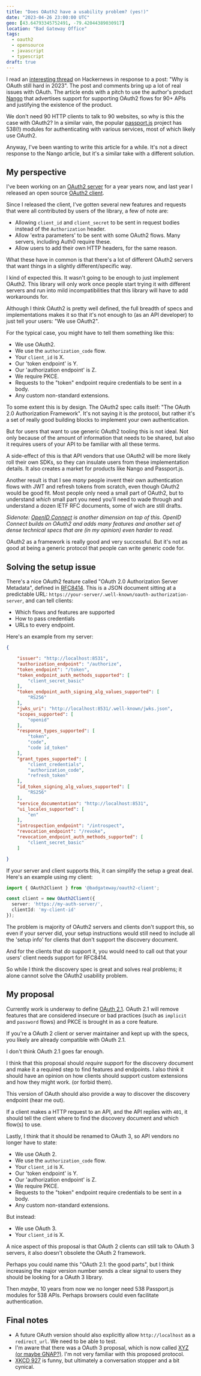 ```yaml
---
title: "Does OAuth2 have a usability problem? (yes!)"
date: "2023-04-26 23:00:00 UTC"
geo: [43.64793345752491, -79.42044389030917]
location: "Bad Gateway Office"
tags:
  - oauth2
  - opensource
  - javascript
  - typescript
draft: true
---
```


I read an [interesting thread][7] on Hackernews in response to a post:
"Why is OAuth still hard in 2023". The post and comments bring up a lot
of real issues with OAuth. The article ends with a pitch to
use the author's product [Nango][8] that advertises support
for supporting OAuth2 flows for 90+ APIs and justifying the existence
of the product.

We don't need 90 HTTP clients to talk to 90 websites, so why
is this the case with OAuth2? In a similar vain, the popular [passport.js][10]
project has 538(!) modules for authenticating with various services,
most of which likely use OAuth2.

Anyway, I've been wanting to write this article for a while. It's not
a direct response to the Nango article, but it's a similar take with
a different solution.

My perspective
-------------

I've been working on an [OAuth2 server][11] for a year years now, and last
year I released an open source [OAuth2 client][1].

Since I released the client, I've gotten several new features and requests
that were all contributed by users of the library, a few of note are:

* Allowing `client_id` and `client_secret` to be sent in request bodies
  instead of the `Authorization` header.
* Allow 'extra parameters' to be sent with some OAuth2 flows. Many servers,
  including Auth0 require these.
* Allow users to add their own HTTP headers, for the same reason.

What these have in common is that there's a lot of different OAuth2 servers
that want things in a slightly different/specific way.

I kind of expected this. It wasn't going to be enough to just implement
OAuth2. This library will only work once people start trying it with different
servers and run into mild incompatibilities that this library will have to
add workarounds for.

Although I think OAuth2 is pretty well defined, the full breadth of specs and
implementations makes it so that it's not enough to (as an API developer) to just
tell your users: "We use OAuth2".

For the typical case, you might have to tell them something like this:

* We use OAuth2.
* We use the `authorization_code` flow.
* Your `client_id` is X.
* Our 'token endpoint' is Y.
* Our 'authorization endpoint' is Z.
* We require PKCE.
* Requests to the "token" endpoint require credentials to be sent in a body.
* Any custom non-standard extensions.

To some extent this is by design. The OAuth2 spec calls itself: "The OAuth 2.0
Authorization Framework". It's not saying it is _the_ protocol, but rather it's
a set of really good building blocks to implement your own authentication.

But for users that want to use generic OAuth2 tooling this is not ideal.
Not only because of the amount of information that needs to be shared, but also
it requires users of your API to be familiar with all these terms.

A side-effect of this is that API vendors that use OAuth2 will be more likely
roll their own SDKs, so they can insulate users from these implementation details.
It also creates a market for products like Nango and Passport.js.

Another result is that I see *many* people invent their own authentication flows
with JWT and refresh tokens from scratch, even though OAuth2 would be good fit.
Most people only need a small part of OAuth2, but to understand *which* small
part you need you'll need to wade through and understand a dozen IETF RFC
documents, some of wich are still drafts.

_Sidenote: [OpenID Connect][12] is another dimension on top of this. OpenID Connect builds on
OAuth2 and adds many features and another set of dense technical specs that are
(in my opinion) even harder to read._

OAuth2 as a framework is really good and very successful. But it's not as good
at being a generic protocol that people can write generic code for.

Solving the setup issue
-----------------------

There's a nice OAuth2 feature called "OAuth 2.0 Authorization Server Metadata",
defined in [RFC8414][4]. This is a JSON document sitting at a predictable URL:
`https://your-server/.well-known/oauth-authorization-server`, and can tell
clients:

* Which flows and features are supported
* How to pass credentials
* URLs to every endpoint.

Here's an example from my server:

```json
{

    "issuer": "http://localhost:8531",
    "authorization_endpoint": "/authorize",
    "token_endpoint": "/token",
    "token_endpoint_auth_methods_supported": [
        "client_secret_basic"
    ],
    "token_endpoint_auth_signing_alg_values_supported": [
        "RS256"
    ],
    "jwks_uri": "http://localhost:8531/.well-known/jwks.json",
    "scopes_supported": [
        "openid"
    ],
    "response_types_supported": [
        "token",
        "code",
        "code id_token"
    ],
    "grant_types_supported": [
        "client_credentials",
        "authorization_code",
        "refresh_token"
    ],
    "id_token_signing_alg_values_supported": [
        "RS256"
    ],
    "service_documentation": "http://localhost:8531",
    "ui_locales_supported": [
        "en"
    ],
    "introspection_endpoint": "/introspect",
    "revocation_endpoint": "/revoke",
    "revocation_endpoint_auth_methods_supported": [
        "client_secret_basic"
    ]

}
```

If your server and client supports this, it can simplify the setup a great
deal. Here's an example using my client:


```typescript
import { OAuth2Client } from '@badgateway/oauth2-client';

const client = new OAuth2Client({
  server: 'https://my-auth-server/',
  clientId: 'my-client-id'
});
```

The problem is majority of OAuth2 servers and clients don't support this,
so even if your server did, your setup instructions would still need to
include all the 'setup info' for clients that don't support the discovery
document.

And for the clients that _do_ support it, you would need to call out that
your users' client needs support for RFC8414.

So while I think the discovery spec is great and solves real problems;
it alone cannot solve the OAuth2 usability problem.

My proposal
-----------

Currently work is underway to define [OAuth 2.1][6]. OAuth 2.1 will remove
features that are considered insecure or bad practices (such as `implicit`
and `password` flows) and PKCE is brought in as a core feature.

If you're a OAuth 2 client or server maintainer and kept up with the specs,
you likely are already compatible with OAuth 2.1.

I don't think OAuth 2.1 goes far enough.

I think that this proposal should _require_ support for the discovery document
and make it a required step to find features and endpoints. I also think
it should have an opinion on how clients should support custom extensions and
how they might work. (or forbid them).

This version of OAuth should also provide a way to discover the discovery
endpoint (hear me out).

If a client makes a HTTP request to an API, and the API replies with `401`, it
should tell the client where to find the discovery document and which
flow(s) to use.

Lastly, I think that it should be renamed to OAuth 3, so API vendors no longer
have to state:

* We use OAuth 2.
* We use the `authorization_code` flow.
* Your `client_id` is X.
* Our 'token endpoint' is Y.
* Our 'authorization endpoint' is Z.
* We require PKCE.
* Requests to the "token" endpoint require credentials to be sent in a body.
* Any custom non-standard extensions.

But instead:

* We use OAuth 3.
* Your `client_id` is X.

A nice aspect of this proposal is that OAuth 2 clients can still talk to
OAuth 3 servers, it also doesn't obsolete the OAuth 2 framework.

Perhaps you could name this "OAuth 2.1: the good parts", but I think increasing
the major version number sends a clear signal to users they should be looking
for a OAuth 3 library.

Then _maybe_, 10 years from now we no longer need 538 Passport.js modules for
538 APIs. Perhaps browsers could even facilitate authentication.

Final notes
-----------

* A future OAuth version should also explicitly allow `http://localhost` as
  a `redirect_url`. We need to be able to test.
* I'm aware that there was a OAuth 3 proposal, which is now called [XYZ (or
  maybe GNAP?)][12]. I'm not very familiar with this proposed protocol.
* [XKCD 927][14] is funny, but ultimately a conversation stopper and a bit
  cynical.


[1]: https://github.com/badgateway/oauth2-client
[2]: https://oauth.net/2/pkce/
[3]: https://www.npmjs.com/package/@badgateway/oauth2-client
[4]: https://www.rfc-editor.org/rfc/rfc8414
[5]: https://github.com/curveball/a12n-server
[6]: https://www.ietf.org/archive/id/draft-ietf-oauth-v2-1-08.html
[7]: https://news.ycombinator.com/item?id=35713518
[8]: https://www.nango.dev/
[9]: https://www.nango.dev/blog/why-is-oauth-still-hard
[10]: https://www.passportjs.org/packages/
[11]: https://github.com/curveball/a12n-server
[12]: https://openid.net/connect/
[13]: https://oauth.xyz/
[14]: https://xkcd.com/927/
